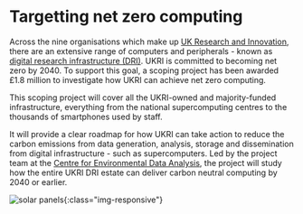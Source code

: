 
# Targetting net zero computing

Across the nine organisations which make up [UK Research and Innovation](https://www.ukri.org/), there are an extensive range of computers and peripherals - known as [digital research infrastructure (DRI)](https://www.ukri.org/our-work/creating-world-class-research-and-innovation-infrastructure/digital-research-infrastructure/). UKRI is committed to becoming net zero by 2040. To support this goal, a scoping project has been awarded £1.8 million to investigate how UKRI can achieve net zero computing. 

This scoping project will cover all the UKRI-owned and majority-funded infrastructure, everything from the national supercomputing centres to the thousands of smartphones used by staff. 

It will provide a clear roadmap for how UKRI can take action to reduce the carbon emissions from data generation, analysis, storage and dissemination from digital infrastructure - such as supercomputers. Led by the project team at the [Centre for Environmental Data Analysis](https://www.ceda.ac.uk), the project will study how the entire UKRI DRI estate can deliver carbon neutral computing by 2040 or earlier. 

![solar panels](/images/solar-panels-cropped.jpg){:class="img-responsive"}
